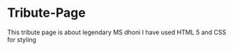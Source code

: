 # Tribute-Page
This tribute page is about legendary MS dhoni 
I have used HTML 5 and CSS for styling
